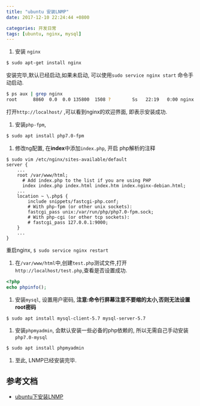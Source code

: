 ```yaml
---
title: "ubuntu 安装LNMP"
date: 2017-12-10 22:24:44 +0800

categories: 开发日常
tags: [ubuntu, nginx, mysql]
---
```



1. 安装 `nginx`
```bash
$ sudo apt-get install nginx
```
安装完毕,默认已经启动,如果未启动, 可以使用`sudo service nginx start` 命令手动启动.
```bash
$ ps aux | grep nginx
root      8860  0.0  0.0 135800  1508 ?        Ss   22:19   0:00 nginx: master process /usr/sbin/nginx -g daemon on; master_process on;
```
打开`http://localhost/` ,可以看到nginx的欢迎界面, 即表示安装成功.

1. 安装`php-fpm`,
```bash
$ sudo apt install php7.0-fpm
```

1. 修改ng配置, 在**index**中添加`index.php`, 开启 php解析的注释
```
$ sudo vim /etc/nginx/sites-available/default
server {
    ...
    root /var/www/html;
	  # Add index.php to the list if you are using PHP
	  index index.php index.html index.htm index.nginx-debian.html;
    ...
    location ~ \.php$ {
        include snippets/fastcgi-php.conf;
        # With php-fpm (or other unix sockets):
        fastcgi_pass unix:/var/run/php/php7.0-fpm.sock;
        # With php-cgi (or other tcp sockets):
        # fastcgi_pass 127.0.0.1:9000;
    }
    ...
}
```
重启nginx, `$ sudo service nginx restart`

1. 在`/var/www/html`中,创建`test.php`测试文件,打开`http://localhost/test.php`,查看是否设置成功.
```php
<?php
echo phpinfo();
```

1. 安装`mysql`, 设置用户密码, __注意:命令行屏幕注意不要缩的太小,否则无法设置root密码__
```bash
$ sudo apt install mysql-client-5.7 mysql-server-5.7
```

1. 安装`phpmyadmin`, 会默认安装一些必备的php依赖的, 所以无需自己手动安装`php7.0-mysql`
```bash
$ sudo apt install phpmyadmin
```

1. 至此, LNMP已经安装完毕.


## 参考文档
- [ubuntu下安装LNMP](http://www.jianshu.com/p/8caa53830b8d)
